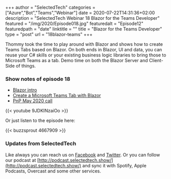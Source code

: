 +++
author = "SelectedTech"
categories = ["Azure","Bot","Teams","Webinar"]
date = 2020-07-22T14:31:36+02:00
description = "SelectedTech Webinar 18 Blazor for the Teams Developer"
featured = "/img/2020/Episode018.jpg"
featuredalt = "Episode12"
featuredpath = "date"
linktitle = ""
title = "Blazor for the Teams Developer"
type = "post"
url = "18blazor-teams"
+++

Thommy took the time to play around with Blazor and shows how to create Teams Tabs based on Blazor. On both ends in Blazor, UI and data, you can reuse your C# skills or your existing business logic libraries to bring those to Microsoft Teams as a tab. Demo time on both the Blazor Server and Client-Side of things.

### Show notes of episode 18

- [Blazor intro](https://dotnet.microsoft.com/apps/aspnet/web-apps/blazor)
- [Create a Microsoft Teams Tab with Blazor](https://thomy.tech/microsoft-teams-tab-with-blazor/)
- [PnP May 2020 call](https://www.youtube.com/watch?v=gtusCyOYePs)

{{< youtube 9JDKINzaiOo >}}

Or just listen to the episode here:

{{< buzzsprout 4667909 >}}

### Updates from SelectedTech

Like always you can reach us on [Facebook](https://www.facebook.com/SelectedTechPage/) and [Twitter](https://twitter.com/selectedtech). Or you can follow our podcast at [http://podcast.selectedtech.show/](http://podcast.selectedtech.show/) and sync it with Spotify, Apple Podcasts, Overcast and some other services.
